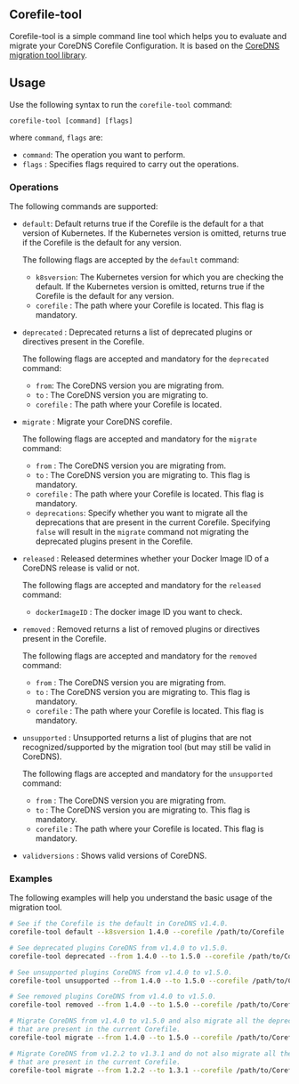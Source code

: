 ## Corefile-tool

Corefile-tool is a simple command line tool which helps you to evaluate and migrate your CoreDNS Corefile Configuration.
It is based on the [CoreDNS migration tool library](https://github.com/coredns/deployment/tree/master/kubernetes/migration).

## Usage

Use the following syntax to run the `corefile-tool` command:

`corefile-tool [command] [flags]`

where `command`, `flags` are:

- `command`: The operation you want to perform. 
- `flags`  : Specifies flags required to carry out the operations.


### Operations

The following commands are supported:

- `default`: Default returns true if the Corefile is the default for a that version of Kubernetes. 
If the Kubernetes version is omitted, returns true if the Corefile is the default for any version.

    The following flags are accepted by the `default` command:
     
     - `k8sversion`: The Kubernetes version for which you are checking the default. 
     If the Kubernetes version is omitted, returns true if the Corefile is the default for any version.
     - `corefile`  : The path where your Corefile is located. This flag is mandatory. 

- `deprecated`    : Deprecated returns a list of deprecated plugins or directives present in the Corefile.
    
    The following flags are accepted and mandatory for the `deprecated` command:
    
    - `from`: The CoreDNS version you are migrating from.
    - `to`  : The CoreDNS version you are migrating to.
    - `corefile`  : The path where your Corefile is located.
    
- `migrate`       : Migrate your CoreDNS corefile.

    The following flags are accepted and mandatory for the `migrate` command:
        
    - `from`        : The CoreDNS version you are migrating from.
    - `to`          : The CoreDNS version you are migrating to. This flag is mandatory.
    - `corefile`    : The path where your Corefile is located. This flag is mandatory. 
    - `deprecations`: Specify whether you want to migrate all the deprecations that are present in the current Corefile.
    Specifying `false` will result in the `migrate` command not migrating the deprecated plugins present in the Corefile.
        
- `released`      : Released determines whether your Docker Image ID of a CoreDNS release is valid or not.

    The following flags are accepted and mandatory for the `released` command:
    
    - `dockerImageID` : The docker image ID you want to check.
    
- `removed`       : Removed returns a list of removed plugins or directives present in the Corefile.

    The following flags are accepted and mandatory for the `removed` command:
        
    - `from`        : The CoreDNS version you are migrating from.
    - `to`          : The CoreDNS version you are migrating to. This flag is mandatory.
    - `corefile`    : The path where your Corefile is located. This flag is mandatory. 
    
- `unsupported`   : Unsupported returns a list of plugins that are not recognized/supported by the migration tool (but may still be valid in CoreDNS).

    The following flags are accepted and mandatory for the `unsupported` command:
        
    - `from`        : The CoreDNS version you are migrating from.
    - `to`          : The CoreDNS version you are migrating to. This flag is mandatory.
    - `corefile`    : The path where your Corefile is located. This flag is mandatory. 
    
- `validversions` : Shows valid versions of CoreDNS.


### Examples

The following examples will help you understand the basic usage of the migration tool.

```bash
# See if the Corefile is the default in CoreDNS v1.4.0. 
corefile-tool default --k8sversion 1.4.0 --corefile /path/to/Corefile
```

```bash
# See deprecated plugins CoreDNS from v1.4.0 to v1.5.0. 
corefile-tool deprecated --from 1.4.0 --to 1.5.0 --corefile /path/to/Corefile
```

```bash
# See unsupported plugins CoreDNS from v1.4.0 to v1.5.0. 
corefile-tool unsupported --from 1.4.0 --to 1.5.0 --corefile /path/to/Corefile
```

```bash
# See removed plugins CoreDNS from v1.4.0 to v1.5.0. 
corefile-tool removed --from 1.4.0 --to 1.5.0 --corefile /path/to/Corefile
```

```bash
# Migrate CoreDNS from v1.4.0 to v1.5.0 and also migrate all the deprecations 
# that are present in the current Corefile. 
corefile-tool migrate --from 1.4.0 --to 1.5.0 --corefile /path/to/Corefile  --deprecations true

# Migrate CoreDNS from v1.2.2 to v1.3.1 and do not also migrate all the deprecations 
# that are present in the current Corefile.
corefile-tool migrate --from 1.2.2 --to 1.3.1 --corefile /path/to/Corefile  --deprecations false
```

